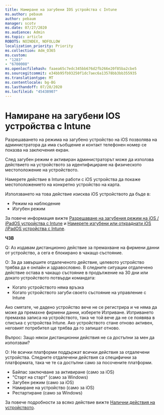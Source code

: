 ```yaml
---
title: Намиране на загубени IOS устройства с Intune
ms.author: pebaum
author: pebaum
manager: scotv
ms.date: 07/27/2020
ms.audience: Admin
ms.topic: article
ROBOTS: NOINDEX, NOFOLLOW
localization_priority: Priority
ms.collection: Adm_O365
ms.custom:
- "1283"
- "6700008"
ms.openlocfilehash: faaea65c7edc345bb676d2fb266e20f85ba2cbe5
ms.sourcegitcommit: e34bb95fb93250f1dc7aec6a13578bb3bb355935
ms.translationtype: MT
ms.contentlocale: bg-BG
ms.lasthandoff: 07/28/2020
ms.locfileid: "45438907"
---
```

# <a name="locating-lost-ios-devices-with-intune"></a>Намиране на загубени IOS устройства с Intune

Разрешаването на режима на загубено устройство на iOS позволява на администратора да има съобщение и контакт телефонен номер се показва на заключения екран.

След загубен режим е активиран администраторът може да използва действието на устройството за идентифициране на физическото местоположение на устройството.

Намерете действие в Intune работи с iOS устройства да покаже местоположението на конкретно устройство на карта.

Използването на това действие изисква iOS устройството да бъде в:

- Режим на наблюдение
- Изгубен режим

За повече информация вижте [Разрешаване на загубения режим на iOS / iPadOS устройства с Intune](https://docs.microsoft.com/intune/device-lost-mode) и [Намерете изгубени или откраднати iOS /iPadOS устройства с Intune](https://docs.microsoft.com/intune/device-locate).

**ЧЗВ**

Q: Аз издавам дистанционно действие за премахване на фирмени данни от устройство, а сега е блокирано в чакащо състояние.

О: За да завършите отдалеченото действие, целевото устройство трябва да е онлайн и здравословно. В следните ситуации отдалечено действие остава в чакащо състояние в продължение на 30 дни или докато устройството потвърди командата:

- Когато устройството няма връзка
- Когато устройството загуби своето състояние на управление с Intune

Ако смятате, че дадено устройство вече не се регистрира и че няма да може да премахне фирмени данни, изберете Изтриване. Изтриването премахва записа на устройството, така че той вече да не се появява в списъка с устройства Intune. Ако устройството стане отново активен, неговият потребител ще трябва да го запишат отново.

Въпрос: Защо някои дистанционни действия не са достъпни за мен да използвам?

О: Не всички платформи поддържат всички действия за отдалечени устройства. Следните отдалечени действия са специфични за платформата, така че те са достъпни само за посочените платформи.

- Байпас заключване за активиране (само за iOS)
- "Старт на старт" (само за Windows)
- Загубен режим (само за iOS)
- Намиране на устройство (само за iOS)
- Рестартиране (само за Windows)

За повече подробности за всяко действие вижте [Налични действия на устройството](https://docs.microsoft.com/intune/device-management#available-device-actions).